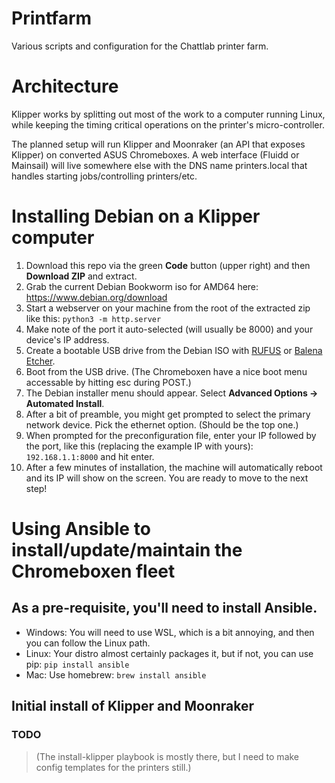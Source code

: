 # Printfarm

Various scripts and configuration for the Chattlab printer farm.

# Architecture

Klipper works by splitting out most of the work to a computer running Linux, while keeping the timing critical operations on the printer's micro-controller. 

The planned setup will run Klipper and Moonraker (an API that exposes Klipper) on converted ASUS Chromeboxes. A web interface (Fluidd or Mainsail) will live somewhere else with the DNS name printers.local that handles starting jobs/controlling printers/etc.

# Installing Debian on a Klipper computer

1. Download this repo via the green **Code** button (upper right) and then **Download ZIP** and extract.
1. Grab the current Debian Bookworm iso for AMD64 here: https://www.debian.org/download 
1. Start a webserver on your machine from the root of the extracted zip like this: `python3 -m http.server`
1. Make note of the port it auto-selected (will usually be 8000) and your device's IP address. 
1. Create a bootable USB drive from the Debian ISO with [RUFUS](https://rufus.ie/en/) or [Balena Etcher](https://github.com/balena-io/etcher).
1. Boot from the USB drive. (The Chromeboxen have a nice boot menu accessable by hitting esc during POST.)
1. The Debian installer menu should appear. Select **Advanced Options -> Automated Install**.
1. After a bit of preamble, you might get prompted to select the primary network device. Pick the ethernet option. (Should be the top one.)
1. When prompted for the preconfiguration file, enter your IP followed by the port, like this (replacing the example IP with yours): `192.168.1.1:8000` and hit enter.
1. After a few minutes of installation, the machine will automatically reboot and its IP will show on the screen. You are ready to move to the next step!

# Using Ansible to install/update/maintain the Chromeboxen fleet

## As a pre-requisite, you'll need to install Ansible. 

- Windows: You will need to use WSL, which is a bit annoying, and then you can follow the Linux path.
- Linux: Your distro almost certainly packages it, but if not, you can use pip: `pip install ansible`
- Mac: Use homebrew: `brew install ansible`

## Initial install of Klipper and Moonraker

### TODO 
> (The install-klipper playbook is mostly there, but I need to make config templates for the printers still.)

